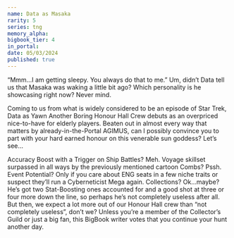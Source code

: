 ```yaml
---
name: Data as Masaka
rarity: 5
series: tng
memory_alpha:
bigbook_tier: 4
in_portal:
date: 05/03/2024
published: true
---
```


“Mmm...I am getting sleepy. You always do that to me.” Um, didn’t Data tell us that Masaka was waking a little bit ago? Which personality is he showcasing right now? Never mind.

Coming to us from what is widely considered to be an episode of Star Trek, Data as Yawn Another Boring Honour Hall Crew debuts as an overpriced nice-to-have for elderly players. Beaten out in almost every way that matters by already-in-the-Portal AGIMUS, can I possibly convince you to part with your hard earned honour on this venerable sun goddess? Let’s see…

Accuracy Boost with a Trigger on Ship Battles? Meh. Voyage skillset surpassed in all ways by the previously mentioned cartoon Combs? Pssh. Event Potential? Only if you care about ENG seats in a few niche traits or suspect they’ll run a Cyberneticist Mega again. Collections? Ok…maybe? He’s got two Stat-Boosting ones accounted for and a good shot at three or four more down the line, so perhaps he’s not completely useless after all. But then, we expect a lot more out of our Honour Hall crew than “not completely useless”, don’t we? Unless you’re a member of the Collector’s Guild or just a big fan, this BigBook writer votes that you continue your hunt another day.
